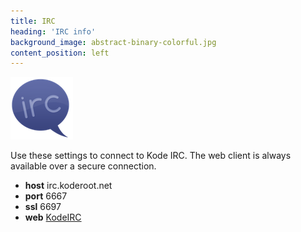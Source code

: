 ```yaml
---
title: IRC
heading: 'IRC info'
background_image: abstract-binary-colorful.jpg
content_position: left
---
```


![](irc.png) 

Use these settings to connect to Kode IRC. The web client is always available over a secure connection.

+ **host** irc.koderoot.net
+ **port** 6667
+ **ssl** 6697
+ **web** [KodeIRC](https://ircweb.koderoot.net)
